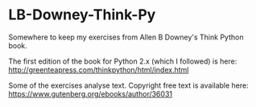# LB-Downey-Think-Py
Somewhere to keep my exercises from Allen B Downey's Think Python book.

The first edition of the book for Python 2.x (which I followed) is here:
http://greenteapress.com/thinkpython/html/index.html

Some of the exercises analyse text. Copyright free text is available here:
https://www.gutenberg.org/ebooks/author/36031
